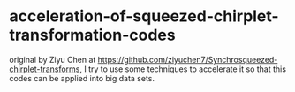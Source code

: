 # acceleration-of-squeezed-chirplet-transformation-codes
original by Ziyu Chen at https://github.com/ziyuchen7/Synchrosqueezed-chirplet-transforms, I try to use some techniques to accelerate it so that this codes can be applied into big data sets.
